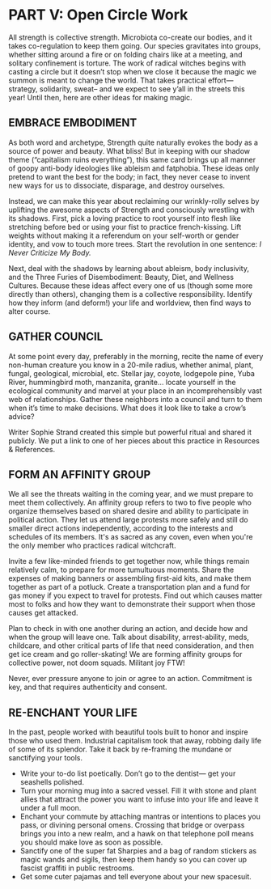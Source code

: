 # PART V: Open Circle Work

All strength is collective strength. Microbiota co-create our bodies, and it takes co-regulation to keep them going. Our species gravitates into groups, whether sitting around a fire or on folding chairs like at a meeting, and solitary confinement is torture. The work of radical witches begins with casting a circle but it doesn’t stop when we close it because the magic we summon is meant to change the world. That takes practical effort— strategy, solidarity, sweat– and we expect to see y’all in the streets this year! Until then, here are other ideas for making magic.

## EMBRACE EMBODIMENT

As both word and archetype, Strength quite naturally evokes the body as a source of power and beauty. What bliss! But in keeping with our shadow theme (“capitalism ruins everything”), this same card brings up all manner of goopy anti-body ideologies like ableism and fatphobia. These ideas only pretend to want the best for the body; in fact, they never cease to invent new ways for us to dissociate, disparage, and destroy ourselves.

Instead, we can make this year about reclaiming our wrinkly-rolly selves by uplifting the awesome aspects of Strength and consciously wrestling with its shadows. First, pick a loving practice to root yourself into flesh like stretching before bed or using your fist to practice french-kissing. Lift weights without making it a referendum on your self-worth or gender identity, and vow to touch more trees. Start the revolution in one sentence: *I Never Criticize My Body.*

Next, deal with the shadows by learning about ableism, body inclusivity, and the Three Furies of Disembodiment: Beauty, Diet, and Wellness Cultures. Because these ideas affect every one of us (though some more directly than others), changing them is a collective responsibility. Identify how they inform (and deform!) your life and worldview, then find ways to alter course.

## GATHER COUNCIL

At some point every day, preferably in the morning, recite the name of every non-human creature you know in a 20-mile radius, whether animal, plant, fungal, geological, microbial, etc. Stellar jay, coyote, lodgepole pine, Yuba River, hummingbird moth, manzanita, granite… locate yourself in the ecological community and marvel at your place in an incomprehensibly vast web of relationships. Gather these neighbors into a council and turn to them when it’s time to make decisions. What does it look like to take a crow’s advice?

Writer Sophie Strand created this simple but powerful ritual and shared it publicly. We put a link to one of her pieces about this practice in Resources & References.

## FORM AN AFFINITY GROUP

We all see the threats waiting in the coming year, and we must prepare to meet them collectively. An affinity group refers to two to five people who organize themselves based on shared desire and ability to participate in political action. They let us attend large protests more safely and still do smaller direct actions independently, according to the interests and schedules of its members. It's as sacred as any coven, even when you're the only member who practices radical witchcraft. 

Invite a few like-minded friends to get together now, while things remain relatively calm, to prepare for more tumultuous moments. Share the expenses of making banners or assembling first-aid kits, and make them together as part of a potluck. Create a transportation plan and a fund for gas money if you expect to travel for protests. Find out which causes matter most to folks and how they want to demonstrate their support when those causes get attacked. 

Plan to check in with one another during an action, and decide how and when the group will leave one. Talk about disability, arrest-ability, meds, childcare, and other critical parts of life that need consideration, and then get ice cream and go roller-skating! We are forming affinity groups for collective power, not doom squads. Militant joy FTW!

Never, ever pressure anyone to join or agree to an action. Commitment is key, and that requires authenticity and consent. 

## RE-ENCHANT YOUR LIFE

In the past, people worked with beautiful tools built to honor and inspire those who used them. Industrial capitalism took that away, robbing daily life of some of its splendor. Take it back by re-framing the mundane or sanctifying your tools.

* Write your to-do list poetically. Don’t go to the dentist— get your seashells polished.
* Turn your morning mug into a sacred vessel. Fill it with stone and plant allies that attract the power you want to infuse into your life and leave it under a full moon.
* Enchant your commute by attaching mantras or intentions to places you pass, or divining personal omens. Crossing that bridge or overpass brings you into a new realm, and a hawk on that telephone poll means you should make love as soon as possible.
* Sanctify one of the super fat Sharpies and a bag of random stickers as magic wands and sigils, then keep them handy so you can cover up fascist graffiti in public restrooms.
* Get some cuter pajamas and tell everyone about your new spacesuit.
